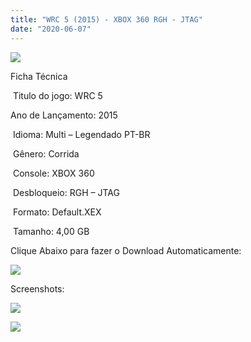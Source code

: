 ```yaml
---
title: "WRC 5 (2015) - XBOX 360 RGH - JTAG"
date: "2020-06-07"
---
```


![](https://1.bp.blogspot.com/-R0ra55aEi1w/XtxNgQt3G_I/AAAAAAAAKis/__zhJfTl9Sg8Z4pr83iy7rlChNXCaZTFgCK4BGAsYHg/s320/Screenshot_1.png)

Ficha Técnica

 Titulo do jogo: WRC 5

Ano de Lançamento: 2015

 Idioma: Multi – Legendado PT-BR

 Gênero: Corrida

 Console: XBOX 360

 Desbloqueio: RGH – JTAG

 Formato: Default.XEX

 Tamanho: 4,00 GB

Clique Abaixo para fazer o Download Automaticamente:

[![](https://1.bp.blogspot.com/-eNerQjlxWXg/Xsyoy1YwxPI/AAAAAAAAG8o/qs-0XGNQDR4jSn0uGinE3EzKZZ6GoZnEACPcBGAYYCw/s1600/LINK1.png)](https://zee.gl/3Hkbl2s)

Screenshots:

[![](https://1.bp.blogspot.com/-Nuzt1q85_oI/XtxNg3NQJQI/AAAAAAAAKiw/o9wIg4FVMXsnphFKbNDduA7O86P8IcX7QCK4BGAsYHg/w400-h225/wrc-5-ps4-scr-40.jpg)](https://1.bp.blogspot.com/-Nuzt1q85_oI/XtxNg3NQJQI/AAAAAAAAKiw/o9wIg4FVMXsnphFKbNDduA7O86P8IcX7QCK4BGAsYHg/s1920/wrc-5-ps4-scr-40.jpg)

[![](https://1.bp.blogspot.com/-rJ-wZpmBUW8/XtxNfmB0CoI/AAAAAAAAKio/g8jip_B3VPolQHWXvJ7ac-hKISurC4wlQCK4BGAsYHg/w400-h225/maxresdefault.jpg)](https://1.bp.blogspot.com/-rJ-wZpmBUW8/XtxNfmB0CoI/AAAAAAAAKio/g8jip_B3VPolQHWXvJ7ac-hKISurC4wlQCK4BGAsYHg/s1280/maxresdefault.jpg)
